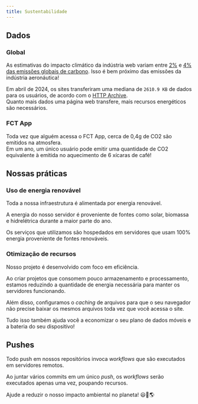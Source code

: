 ```yaml
---
title: Sustentabilidade
---
```


## Dados

### Global

As estimativas do impacto climático da indústria web variam entre [2%](https://www.sciencefocus.com/science/what-is-the-carbon-footprint-of-the-internet/) e [4% das emissões globais de carbono](https://www.bbc.com/future/article/20200305-why-your-internet-habits-are-not-as-clean-as-you-think). Isso é bem próximo das emissões da indústria aeronáutica!

Em abril de 2024, os sites transferiram uma mediana de `2610.9 KB` de dados para os usuários, de acordo com o [HTTP Archive](https://httparchive.org/reports/state-of-the-web).  
Quanto mais dados uma página web transfere, mais recursos energéticos são necessários.

### FCT App

Toda vez que alguém acessa o FCT App, cerca de 0,4g de CO2 são emitidos na atmosfera.  
Em um ano, um único usuário pode emitir uma quantidade de CO2 equivalente à emitida no aquecimento de 6 xícaras de café!

## Nossas práticas

### Uso de energia renovável

Toda a nossa infraestrutura é alimentada por energia renovável.

A energia do nosso servidor é proveniente de fontes como solar, biomassa e hidrelétrica durante a maior parte do ano.

Os serviços que utilizamos são hospedados em servidores que usam 100% energia proveniente de fontes renováveis.

### Otimização de recursos

Nosso projeto é desenvolvido com foco em eficiência.

Ao criar projetos que consomem pouco armazenamento e processamento, estamos reduzindo a quantidade de energia necessária para manter os servidores funcionando.

Além disso, configuramos o _caching_ de arquivos para que o seu navegador não precise baixar os mesmos arquivos toda vez que você acessa o site.

Tudo isso também ajuda você a economizar o seu plano de dados móveis e a bateria do seu dispositivo!

## Pushes

Todo push em nossos repositórios invoca _workflows_ que são executados em servidores remotos.

Ao juntar vários commits em um único _push_, os _workflows_ serão executados apenas uma vez, poupando recursos.

Ajude a reduzir o nosso impacto ambiental no planeta! 😃💚🌎
